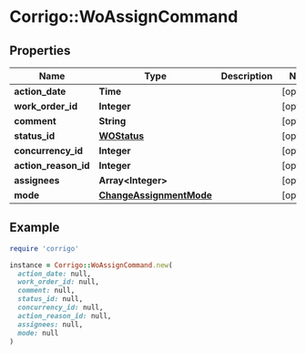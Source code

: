 # Corrigo::WoAssignCommand

## Properties

| Name | Type | Description | Notes |
| ---- | ---- | ----------- | ----- |
| **action_date** | **Time** |  | [optional] |
| **work_order_id** | **Integer** |  | [optional] |
| **comment** | **String** |  | [optional] |
| **status_id** | [**WOStatus**](WOStatus.md) |  | [optional] |
| **concurrency_id** | **Integer** |  | [optional] |
| **action_reason_id** | **Integer** |  | [optional] |
| **assignees** | **Array&lt;Integer&gt;** |  | [optional] |
| **mode** | [**ChangeAssignmentMode**](ChangeAssignmentMode.md) |  | [optional] |

## Example

```ruby
require 'corrigo'

instance = Corrigo::WoAssignCommand.new(
  action_date: null,
  work_order_id: null,
  comment: null,
  status_id: null,
  concurrency_id: null,
  action_reason_id: null,
  assignees: null,
  mode: null
)
```

